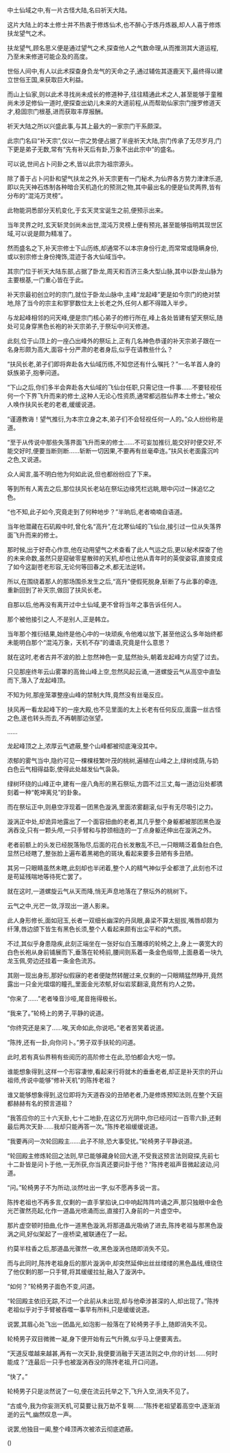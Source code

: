 
中土仙域之中,有一片古怪大陆,名曰祈天大陆。

这片大陆上的本土修士并不热衷于修炼仙术,也不醉心于炼丹炼器,却人人喜于修炼扶龙望气之术。

扶龙望气,顾名思义便是通过望气之术,探查他人之气数命理,从而推测其大道运程,乃至未来修道可能企及的高度。

世俗人间中,有人以此术探查身负龙气的天命之子,通过辅佐其逐鹿天下,最终得以建立世俗王国,来获取巨大利益。

而山上仙家,则以此术寻找尚未成长的修道种子,往往精通此术之人,甚至能够于童稚尚未涉足修仙一道时,便探查出幼儿未来的大道前程,从而帮助仙家宗门搜罗修道天才,稳固宗门根基,进而获取丰厚报酬。

祈天大陆之所以兴盛此事,与其上最大的一家宗门干系颇深。

此宗门名曰“补天宗”,仅以一宗之势便占据了半座祈天大陆,宗门传承了无尽岁月,门下更是弟子无数,常有“先有补天后有卦,万象不出此宗中”的盛名。

可以说,世间占卜问卦之术,皆以此宗为祖宗源头。

除了善于占卜问卦和望气扶龙之外,补天宗更有一门秘术,为仙界各方势力津津乐道,即以先天神石炼制各种暗合天机造化的预测之物,其中最出名的便是仙灵两界,皆有分布的“混沌万灵榜”。

此物能洞悉部分天机变化,于玄天灵宝诞生之前,便预示出来。

当年灵界之时,玄天斩灵剑尚未出世,混沌万灵榜上便有预兆,甚至能够指明其现世区域,可以说是颇为精准了。

然而盛名之下,补天宗修士下山历练,却通常不以本宗身份行走,而常常或隐瞒身份,或以别宗修士身份掩饰,混迹于各大仙域当中。

其宗门位于祈天大陆东部,占据了卧龙,周天和百济三条大型山脉,其中以卧龙山脉为主要根基,一门重心皆在于此。

补天宗最初创立时的宗门,就位于卧龙山脉中,主峰“龙起峰”更是如今宗门的绝对禁地,除了当今的宗主和寥寥数位太上长老之外,任何人都不得踏入半步。

与龙起峰相邻的问天峰,便是宗门核心弟子的修行所在,峰上各处皆建有望天祭坛,随处可见身穿黑色长袍的补天宗弟子,于祭坛中问天修道。

此刻,位于山顶上的一座凸出峰外的祭坛上,正有几名神色恭谨的补天宗弟子跟在一名身形颇为高大,面容十分严肃的老者身后,似乎在请教些什么？

“扶风长老,弟子们即将奔赴各大仙域历练,不知您还有什么嘱托？”一名羊首人身的妖族弟子,抱拳问道。

“下山之后,你们多半会奔赴各大仙域的飞仙台任职,只需记住一件事……不要轻视任何一个下界飞升而来的修士,这种人无论心性资质,通常都远胜仙界本土修士。”被众人唤作扶风长老的老者,缓缓说道。

“谨遵教诲！望气推衍,为本宗立身之本,弟子们不会轻视任何一人的。”众人纷纷称是道。

“至于从传说中那些失落界面飞升而来的修士……不可妄加推衍,能交好时便交好,不能交好时,便要当断则断……斩断一切因果,不要再有丝毫牵连。”扶风长老面露沉吟之色,又说道。

众人闻言,虽不明白他为何如此说,但也都纷纷应了下来。

等到所有人离去之后,那位扶风长老站在祭坛边缘凭栏远眺,眼中闪过一抹追忆之色。

“也不知,此子如今,究竟走到了何种地步？”半晌后,老者喃喃自语道。

当年他潜藏在石矶殿中时,曾化名“高升”,在北寒仙域的飞仙台,接引过一位从失落界面飞升而来的修士。

那时候,出于好奇心作祟,他在动用望气之术查看了此人气运之后,更以秘术探查了他的未来命数,虽然只是窥破零星散碎的天机,却也让他从青年时的英俊姿容,直接变成了如今这副苍老形容,无论何等回春之术,都无法逆转。

所以,在围绕着那人的那场围杀发生之后,“高升”便假死脱身,斩断了与此事的牵连,重新回到了补天宗,做回了扶风长老。

自那以后,他再没有离开过中土仙域,更不曾将当年之事告诉任何人。

那个被他接引之人,不是别人,正是韩立。

当年那个推衍结果,始终是他心中的一块顽疾,令他难以放下,甚至他这么多年始终都未能明白那个“混沌万象，天机不存”的谶语,究竟是什么意思？

就在这时,老者古井不波的脸上忽然神色一变,猛然抬头,朝着龙起峰方向望了过去。

只见那座终年云山雾罩的高耸山峰上空,忽然风起云涌,一道螺旋云气从高空中直坠而下,落入了龙起峰顶。

不知为何,那座笼罩整座山峰的禁制大阵,竟然没有丝毫反应。

扶风再一看龙起峰下的一座大殿,也不见里面的太上长老有任何反应,面露一丝古怪之色,遂也转头而去,不再朝那边张望。

……

龙起峰顶之上,浓厚云气遮蔽,整个山峰都被彻底淹没其中。

浓郁的雾气当中,隐约可见一棵棵枝繁叶茂的桃树,遍植在山峰之上,绿树成荫,与奶白色云气相得益彰,使得此处越发仙气袅袅。

绿树环绕的山峰正中,建有一座八角形的黑石祭坛,方圆不过三丈,每一道边沿处都镌刻着一种“乾坤离兑”的卦象。

而在祭坛正中,则悬空浮现着一团黑色漩涡,里面浓雾翻滚,似乎有无尽吸引之力。

漩涡正中处,却诡异地露出了一个面容扭曲的老者,其几乎整个身躯都被那团黑色漩涡吞没,只有一颗头颅,一只手臂和与脖颈相连的一丁点身躯还伸出在漩涡之外。

老者前额上的头发已经脱落殆尽,后面的花白长发散乱不已,一只眼睛泛着鱼肚白色,显然已经瞎了,整张脸上遍布着黑褐色的斑块,看起来要多丑陋有多丑陋。

其另一只眼睛虽然未瞎,此刻却也半闭着,整个人的精气神似乎全都泄了,此刻也不过是苟延残喘地等待死亡罢了。

就在这时,一道螺旋云气从天而降,悄无声息地落在了祭坛外的桃树下。

云气之中,光芒一敛,浮现出一道人影来。

此人身形修长,面如冠玉,长者一双细长幽深的丹凤眼,鼻梁不算太挺拔,嘴唇却颇为纤薄,唇边颌下皆生有黑色长须,整个人看起来颇有出尘平和的气质。

不过,其似乎身患隐疾,此刻正端坐在一张好似白玉雕琢的轮椅之上,身上一袭宽大的白色长袍从身前铺展而下,垂落在轮椅前,腰间则系着一条金色缎带,上面悬着一块九龙玉佩,旁边还挂着一条金色流苏。

其刚一现出身形,那好似假寐的老者便陡然转醒过来,仅剩的一只眼睛猛然睁开,竟然露出一只金光熠熠的瞳孔,里面金光浓郁,好似岩浆翻滚,竟然有灼人之势。

“你来了……”老者嗓音沙哑,尾音拖得极长。

“我来了。”轮椅上的男子,平静的说道。

“你终究还是来了……唉,天命如此,你说吧。”老者苦笑着说道。

“陈抟,还有一卦,向你问卜。”男子双手扶轮的问道。

此时,若有真仙界稍有些阅历的高阶修士在此,恐怕都会大吃一惊。

谁能想象得到,这样一个形容凄惨,看起来行将就木的垂垂老者,却正是补天宗的开山祖师,传说中能够“修补天机”的陈抟老祖？

谁又能够想象得到,这位即将为天道吞没的丑陋老者,乃是修炼预知法则,在整个天庭都赫赫有名的预言道祖？

“我答应你的三十六天卦,七十二地卦,在这亿万光阴中,你已经问过一百零六卦,还剩最后两次天卦……我却只能再答一次。”陈抟老祖缓缓说道。

“我要再问一次轮回殿主……此子不除,恐大事受扰。”轮椅男子平静说道。

“轮回殿主修炼轮回之法则,早已能够藏身轮回大道,不受我这预言法则窥探,先前七十二卦皆是问卜于他,一无所获,你当真还要问卦于他？”陈抟老祖声音微起波动,问道。

“问。”轮椅男子不为所动,淡然吐出一字,似不愿再多说一言。

陈抟老祖也不再多言,仅剩的一直手掌掐诀,口中响起阵阵吟诵之声,那只独眼中金色光芒骤然亮起,化作一道晶光喷涌而出,直接打入身前的一片虚空中。

那片虚空顿时扭曲,化作一道黑色漩涡,将那道晶光吸纳了进去,陈抟老祖与那黑色漩涡之间,好似架起了一座桥梁,被联通在了一起。

约莫半柱香之后,那道晶光骤然一收,黑色漩涡也随即消失不见。

而与此同时,陈抟老祖身后的那片漩涡中,却突然延伸出丝丝缕缕的黑色晶线,缠绕住了他仅剩的那一只手臂,将其缓缓拉扯,融入了漩涡中。

“如何？”轮椅男子面色不变,问道。

“轮回殿主依旧无踪,不过一个此前从未出现,却与他牵涉甚深的人,却出现了。”陈抟老祖似乎对于手臂被吞噬一事早有所料,只是缓缓说道。

说罢,其眉心处飞出一团晶光,如泡影一般落在了轮椅男子手上,随即消失不见。

轮椅男子双目微微一凝,身下便开始有云气升腾,似乎马上便要离去。

“天道反噬越来越甚,再有一次天卦,我便要消融于天道法则之中,你的计划……何时能成？”连最后一只手也被漩涡吞没的陈抟老祖,开口问道。

“快了。”

轮椅男子只是淡然说了一句,便在流云托举之下,飞升入空,消失不见了。

“古或今,我为你妄测天机,可莫要让我万劫不复啊……”陈抟老祖望着高空中,逐渐消逝的云气,幽然叹息一声。

说罢,他独目一阖,整个峰顶再次被浓云彻底遮蔽。

()